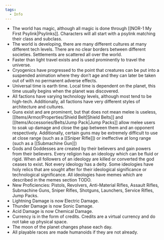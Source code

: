 ```yaml
---
tags:
  - Info
---
```

* The world has magic, although all magic is done through [[NOR-1 My First Psylink|Psylinks]]. Characters will all start with a psylink matching their class and subclass.
* The world is developing, there are many different cultures at many different tech levels. There are no clear borders between different societies. Settlements are scattered all over the world.
* Faster than light travel exists and is used prominently to travel the universe.
* Cryogenics have progressed to the point that creatures can be put into a suspended animation where they don’t age and they can later be taken out of with no permanent adverse effects.
* Universal time is earth time. Local time is dependent on the planet, this time usually begins when the planet was discovered.
* All factions have varying technology levels, although most tend to be high-tech. Additionally, all factions have very different styles of architecture and cultures.
* Guns exist and are prominent, but that does not mean melee is useless, [[Items/Armor/Properties/Shield Belt|Shield Belts]] and [[Items/Accessories/Belts/Jump Pack|Jump Packs]] allow melee users to soak up damage and close the gap between them and an opponent respectively. Additionally, certain guns may be extremely difficult to use at close range (such as a [[Sniper Rifle]]) or ineffective at long range (such as a [[Submachine Gun]])
* Gods and Goddesses are created by their believers and gain powers from their believers. Every religion has an ideology which can be fluid or rigid. When all followers of an ideology are killed or converted the god ceases to exist. Not every ideology has a deity. Some ideologies have holy relics that are sought after for their ideological significance or technological significance. All ideologies have memes which are described in the memes section TODO.
* New Proficiencies: Pistols, Revolvers, Anti-Material Rifles, Assault Rifles, Submachine Guns, Sniper Rifles, Shotguns, Launchers, Service Rifles, Jump Packs.
* Lightning Damage is now Electric Damage.
* Thunder Damage is now Sonic Damage.
* Acid Damage is now Chemical Damage.
* Currency is in the form of credits. Credits are a virtual currency and do not take up physical space.
* The moon of the planet changes phase each day.
* All playable races are made humanoids if they are not already.